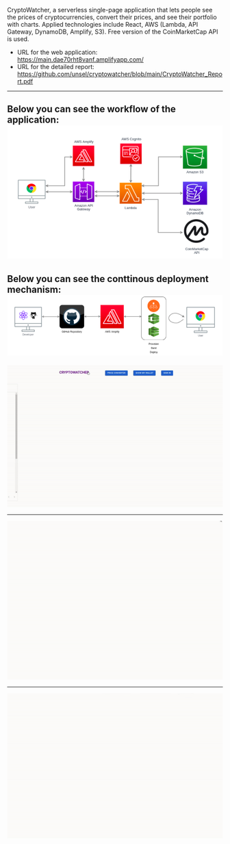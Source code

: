   CryptoWatcher, a serverless single-page application that lets people see the prices of cryptocurrencies, convert their prices, and see their portfolio with charts. Applied technologies include React, AWS (Lambda, API Gateway, DynamoDB, Amplify, S3). Free version of the CoinMarketCap API is used.

- URL for the web application: https://main.dae70rht8vanf.amplifyapp.com/
- URL for the detailed report: https://github.com/unsel/cryptowatcher/blob/main/CryptoWatcher_Report.pdf

---
Below you can see the workflow of the application:
![Application Workflow](https://github.com/unsel/cryptowatcher/blob/main/src/images/workflow.png)
---
Below you can see the conttinous deployment mechanism:
![Continuous Deployment](https://github.com/unsel/cryptowatcher/blob/main/src/images/cd.png)
---

<p align="center">
  <img src="https://github.com/unsel/cryptowatcher/blob/main/src/images/cryptotable.gif" alt="animated" width="750" />
</p>

---

<p align="center">
   <img src="https://github.com/unsel/cryptowatcher/blob/main/src/images/wallet.gif" alt="animated" width="750" />
</p>

---

<p align="center">
   <img src="https://github.com/unsel/cryptowatcher/blob/main/src/images/converter.gif" alt="animated" width="750" />
</p>



